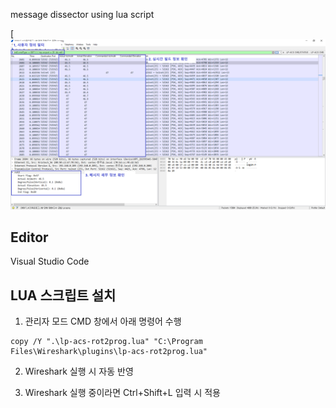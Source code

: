 message dissector using lua script

[![IMAGE ALT TEXT HERE](./document/view.png)

## Editor
Visual Studio Code

## LUA 스크립트 설치
1. 관리자 모드 CMD 창에서 아래 명령어 수행

```
copy /Y ".\lp-acs-rot2prog.lua" "C:\Program Files\Wireshark\plugins\lp-acs-rot2prog.lua"
```

2. Wireshark 실행 시 자동 반영

3. Wireshark 실행 중이라면 Ctrl+Shift+L 입력 시 적용

